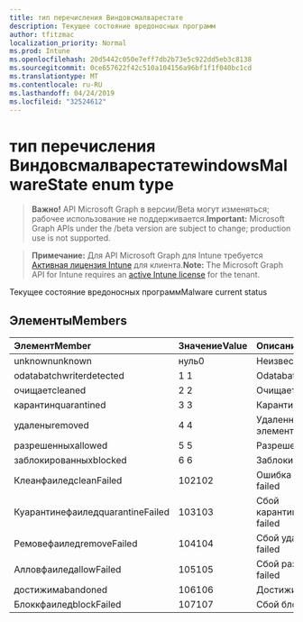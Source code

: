 ```yaml
---
title: тип перечисления Виндовсмалварестате
description: Текущее состояние вредоносных программ
author: tfitzmac
localization_priority: Normal
ms.prod: Intune
ms.openlocfilehash: 20d5442c050e7eff7db2b73e5c922dd5eb3c8138
ms.sourcegitcommit: 0ce657622f42c510a104156a96bf1f1f040bc1cd
ms.translationtype: MT
ms.contentlocale: ru-RU
ms.lasthandoff: 04/24/2019
ms.locfileid: "32524612"
---
```

# <a name="windowsmalwarestate-enum-type"></a><span data-ttu-id="d937f-103">тип перечисления Виндовсмалварестате</span><span class="sxs-lookup"><span data-stu-id="d937f-103">windowsMalwareState enum type</span></span>

> <span data-ttu-id="d937f-104">**Важно!** API Microsoft Graph в версии/Beta могут изменяться; рабочее использование не поддерживается.</span><span class="sxs-lookup"><span data-stu-id="d937f-104">**Important:** Microsoft Graph APIs under the /beta version are subject to change; production use is not supported.</span></span>

> <span data-ttu-id="d937f-105">**Примечание:** Для API Microsoft Graph для Intune требуется [Активная лицензия Intune](https://go.microsoft.com/fwlink/?linkid=839381) для клиента.</span><span class="sxs-lookup"><span data-stu-id="d937f-105">**Note:** The Microsoft Graph API for Intune requires an [active Intune license](https://go.microsoft.com/fwlink/?linkid=839381) for the tenant.</span></span>

<span data-ttu-id="d937f-106">Текущее состояние вредоносных программ</span><span class="sxs-lookup"><span data-stu-id="d937f-106">Malware current status</span></span>

## <a name="members"></a><span data-ttu-id="d937f-107">Элементы</span><span class="sxs-lookup"><span data-stu-id="d937f-107">Members</span></span>
|<span data-ttu-id="d937f-108">Элемент</span><span class="sxs-lookup"><span data-stu-id="d937f-108">Member</span></span>|<span data-ttu-id="d937f-109">Значение</span><span class="sxs-lookup"><span data-stu-id="d937f-109">Value</span></span>|<span data-ttu-id="d937f-110">Описание</span><span class="sxs-lookup"><span data-stu-id="d937f-110">Description</span></span>|
|:---|:---|:---|
|<span data-ttu-id="d937f-111">unknown</span><span class="sxs-lookup"><span data-stu-id="d937f-111">unknown</span></span>|<span data-ttu-id="d937f-112">нуль</span><span class="sxs-lookup"><span data-stu-id="d937f-112">0</span></span>|<span data-ttu-id="d937f-113">Неизвестно</span><span class="sxs-lookup"><span data-stu-id="d937f-113">Unknown</span></span>|
|<span data-ttu-id="d937f-114">odatabatchwriter</span><span class="sxs-lookup"><span data-stu-id="d937f-114">detected</span></span>|<span data-ttu-id="d937f-115">1 </span><span class="sxs-lookup"><span data-stu-id="d937f-115">1</span></span>|<span data-ttu-id="d937f-116">Odatabatchwriter</span><span class="sxs-lookup"><span data-stu-id="d937f-116">Detected</span></span>|
|<span data-ttu-id="d937f-117">очищает</span><span class="sxs-lookup"><span data-stu-id="d937f-117">cleaned</span></span>|<span data-ttu-id="d937f-118">2 </span><span class="sxs-lookup"><span data-stu-id="d937f-118">2</span></span>|<span data-ttu-id="d937f-119">Очищает</span><span class="sxs-lookup"><span data-stu-id="d937f-119">Cleaned</span></span>|
|<span data-ttu-id="d937f-120">карантин</span><span class="sxs-lookup"><span data-stu-id="d937f-120">quarantined</span></span>|<span data-ttu-id="d937f-121">3 </span><span class="sxs-lookup"><span data-stu-id="d937f-121">3</span></span>|<span data-ttu-id="d937f-122">Карантин</span><span class="sxs-lookup"><span data-stu-id="d937f-122">Quarantined</span></span>|
|<span data-ttu-id="d937f-123">удалены</span><span class="sxs-lookup"><span data-stu-id="d937f-123">removed</span></span>|<span data-ttu-id="d937f-124">4 </span><span class="sxs-lookup"><span data-stu-id="d937f-124">4</span></span>|<span data-ttu-id="d937f-125">Удаленные элементы</span><span class="sxs-lookup"><span data-stu-id="d937f-125">Removed</span></span>|
|<span data-ttu-id="d937f-126">разрешенных</span><span class="sxs-lookup"><span data-stu-id="d937f-126">allowed</span></span>|<span data-ttu-id="d937f-127">5 </span><span class="sxs-lookup"><span data-stu-id="d937f-127">5</span></span>|<span data-ttu-id="d937f-128">Разрешено</span><span class="sxs-lookup"><span data-stu-id="d937f-128">Allowed</span></span>|
|<span data-ttu-id="d937f-129">заблокированных</span><span class="sxs-lookup"><span data-stu-id="d937f-129">blocked</span></span>|<span data-ttu-id="d937f-130">6 </span><span class="sxs-lookup"><span data-stu-id="d937f-130">6</span></span>|<span data-ttu-id="d937f-131">Заблокировано</span><span class="sxs-lookup"><span data-stu-id="d937f-131">Blocked</span></span>|
|<span data-ttu-id="d937f-132">Клеанфаилед</span><span class="sxs-lookup"><span data-stu-id="d937f-132">cleanFailed</span></span>|<span data-ttu-id="d937f-133">102</span><span class="sxs-lookup"><span data-stu-id="d937f-133">102</span></span>|<span data-ttu-id="d937f-134">Ошибка очистки</span><span class="sxs-lookup"><span data-stu-id="d937f-134">Clean failed</span></span>|
|<span data-ttu-id="d937f-135">Куарантинефаилед</span><span class="sxs-lookup"><span data-stu-id="d937f-135">quarantineFailed</span></span>|<span data-ttu-id="d937f-136">103</span><span class="sxs-lookup"><span data-stu-id="d937f-136">103</span></span>|<span data-ttu-id="d937f-137">Сбой карантина</span><span class="sxs-lookup"><span data-stu-id="d937f-137">Quarantine failed</span></span>|
|<span data-ttu-id="d937f-138">Ремовефаилед</span><span class="sxs-lookup"><span data-stu-id="d937f-138">removeFailed</span></span>|<span data-ttu-id="d937f-139">104</span><span class="sxs-lookup"><span data-stu-id="d937f-139">104</span></span>|<span data-ttu-id="d937f-140">Сбой удаления</span><span class="sxs-lookup"><span data-stu-id="d937f-140">Remove failed</span></span>|
|<span data-ttu-id="d937f-141">Алловфаилед</span><span class="sxs-lookup"><span data-stu-id="d937f-141">allowFailed</span></span>|<span data-ttu-id="d937f-142">105</span><span class="sxs-lookup"><span data-stu-id="d937f-142">105</span></span>|<span data-ttu-id="d937f-143">Сбой разрешения</span><span class="sxs-lookup"><span data-stu-id="d937f-143">Allow failed</span></span>|
|<span data-ttu-id="d937f-144">достижим</span><span class="sxs-lookup"><span data-stu-id="d937f-144">abandoned</span></span>|<span data-ttu-id="d937f-145">106</span><span class="sxs-lookup"><span data-stu-id="d937f-145">106</span></span>|<span data-ttu-id="d937f-146">Достижим</span><span class="sxs-lookup"><span data-stu-id="d937f-146">Abandoned</span></span>|
|<span data-ttu-id="d937f-147">Блоккфаилед</span><span class="sxs-lookup"><span data-stu-id="d937f-147">blockFailed</span></span>|<span data-ttu-id="d937f-148">107</span><span class="sxs-lookup"><span data-stu-id="d937f-148">107</span></span>|<span data-ttu-id="d937f-149">Сбой блока</span><span class="sxs-lookup"><span data-stu-id="d937f-149">Block failed</span></span>|





